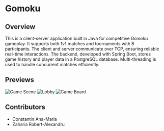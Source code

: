 # Gomoku

## Overview
This is a client-server application built in Java for competitive Gomoku gameplay. It supports both 1v1 matches and tournaments with 8 participants. The client and server communicate over TCP, ensuring reliable real-time interactions. The backend, developed with Spring Boot, stores game history and player data in a PostgreSQL database. Multi-threading is used to handle concurrent matches efficiently.

## Previews
![Game Scene](https://github.com/user-attachments/assets/9901fb0d-9d3b-4e40-bf7d-bcb6967fd605)
![Lobby](https://github.com/user-attachments/assets/37ddcc39-56d3-4685-9f64-6cc78b0fd1a3)
![Game Board](https://github.com/user-attachments/assets/e82ca511-0505-4611-a43c-a54d896abf01)

## Contributors
* Constantin Ana-Maria
* Zaharia Robert-Alexandru
